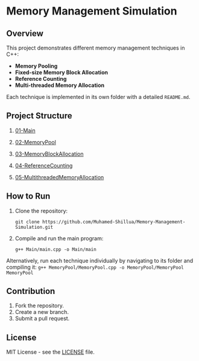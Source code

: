 # Memory Management Simulation

## Overview

This project demonstrates different memory management techniques in C++:
- **Memory Pooling**
- **Fixed-size Memory Block Allocation**
- **Reference Counting**
- **Multi-threaded Memory Allocation**

Each technique is implemented in its own folder with a detailed `README.md`.

## Project Structure

01. [01-Main](./Main/README.md)

02. [02-MemoryPool](./MemoryPool/README.md)

03. [03-MemoryBlockAllocation](./MemoryBlockAllocation/README.md)

04. [04-ReferenceCounting](./ReferenceCounting/README.md)
 
05. [05-MultithreadedMemoryAllocation](./MultithreadedMemoryAllocation/README.md)
  
## How to Run

1. Clone the repository:
   ```
   git clone https://github.com/Muhamed-Shillua/Memory-Management-Simulation.git
   ```
   
2. Compile and run the main program:
	```
	g++ Main/main.cpp -o Main/main
	```

Alternatively, run each technique individually by navigating to its folder and compiling it:
	```
	g++ MemoryPool/MemoryPool.cpp -o MemoryPool/MemoryPool
	MemoryPool
	```


## Contribution

1. Fork the repository.
2. Create a new branch.
3. Submit a pull request.

## License

MIT License - see the [LICENSE](LICENSE) file.
